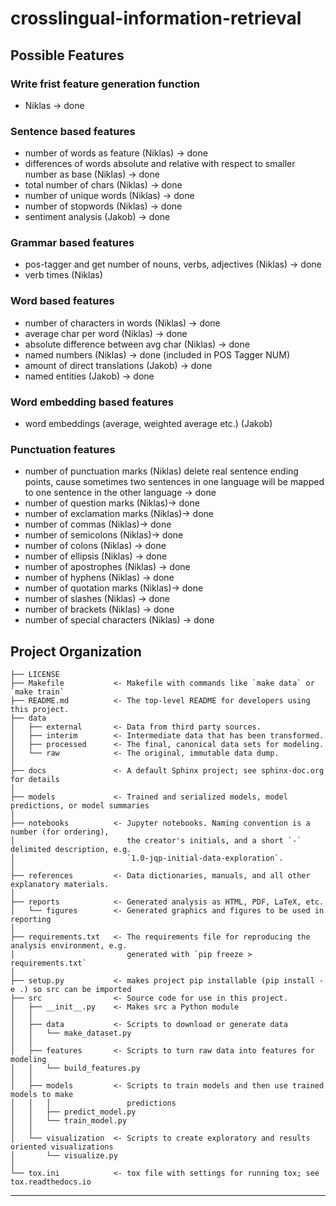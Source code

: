 # crosslingual-information-retrieval

## Possible Features

### Write frist feature generation function
- Niklas -> done

### Sentence based features
- number of words as feature (Niklas) -> done
- differences of words absolute and relative with respect to smaller number as base (Niklas) -> done
- total number of chars (Niklas) -> done
- number of unique words (Niklas) -> done
- number of stopwords (Niklas) -> done
- sentiment analysis (Jakob) -> done

### Grammar based features
- pos-tagger and get number of nouns, verbs, adjectives (Niklas) -> done
- verb times (Niklas)

### Word based features
- number of characters in words (Niklas) -> done
- average char per word (Niklas) -> done
- absolute difference between avg char (Niklas) -> done
- named numbers (Niklas) -> done (included in POS Tagger NUM)
- amount of direct translations (Jakob) -> done
- named entities (Jakob) -> done


### Word embedding based features
- word embeddings (average, weighted average etc.) (Jakob)

### Punctuation features
- number of punctuation marks (Niklas) delete real sentence ending points, cause sometimes two sentences in one language will be mapped to one sentence in the other language -> done
- number of question marks (Niklas)-> done
- number of exclamation marks (Niklas)-> done
- number of commas (Niklas)-> done
- number of semicolons (Niklas)-> done
- number of colons (Niklas) -> done
- number of ellipsis (Niklas) -> done
- number of apostrophes (Niklas) -> done
- number of hyphens (Niklas) -> done
- number of quotation marks (Niklas)-> done
- number of slashes (Niklas) -> done
- number of brackets (Niklas) -> done
- number of special characters (Niklas) -> done



## Project Organization

    ├── LICENSE
    ├── Makefile           <- Makefile with commands like `make data` or `make train`
    ├── README.md          <- The top-level README for developers using this project.
    ├── data
    │   ├── external       <- Data from third party sources.
    │   ├── interim        <- Intermediate data that has been transformed.
    │   ├── processed      <- The final, canonical data sets for modeling.
    │   └── raw            <- The original, immutable data dump.
    │
    ├── docs               <- A default Sphinx project; see sphinx-doc.org for details
    │
    ├── models             <- Trained and serialized models, model predictions, or model summaries
    │
    ├── notebooks          <- Jupyter notebooks. Naming convention is a number (for ordering),
    │                         the creator's initials, and a short `-` delimited description, e.g.
    │                         `1.0-jqp-initial-data-exploration`.
    │
    ├── references         <- Data dictionaries, manuals, and all other explanatory materials.
    │
    ├── reports            <- Generated analysis as HTML, PDF, LaTeX, etc.
    │   └── figures        <- Generated graphics and figures to be used in reporting
    │
    ├── requirements.txt   <- The requirements file for reproducing the analysis environment, e.g.
    │                         generated with `pip freeze > requirements.txt`
    │
    ├── setup.py           <- makes project pip installable (pip install -e .) so src can be imported
    ├── src                <- Source code for use in this project.
    │   ├── __init__.py    <- Makes src a Python module
    │   │
    │   ├── data           <- Scripts to download or generate data
    │   │   └── make_dataset.py
    │   │
    │   ├── features       <- Scripts to turn raw data into features for modeling
    │   │   └── build_features.py
    │   │
    │   ├── models         <- Scripts to train models and then use trained models to make
    │   │   │                 predictions
    │   │   ├── predict_model.py
    │   │   └── train_model.py
    │   │
    │   └── visualization  <- Scripts to create exploratory and results oriented visualizations
    │       └── visualize.py
    │
    └── tox.ini            <- tox file with settings for running tox; see tox.readthedocs.io


--------
